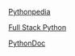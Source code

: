 [Pythonpedia](https://pythonpedia.com/)

[Full Stack Python](https://www.fullstackpython.com/)

[PythonDoc](http://www.pythondoc.com/)
